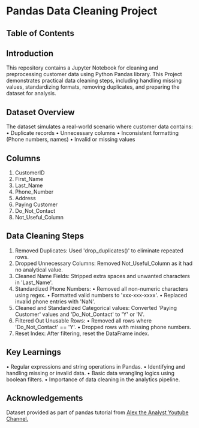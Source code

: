 # Pandas Data Cleaning Project
## Table of Contents

## Introduction
This repository contains a Jupyter Notebook for cleaning and preprocessing customer data using Python Pandas library. This Project demonstrates practical data cleaning steps, including handling missing values, standardizing formats, removing duplicates, and preparing the dataset for analysis. 

## Dataset Overview
The dataset simulates a real-world scenario where customer data contains:
• Duplicate records
• Unnecessary columns
• Inconsistent formatting (Phone numbers, names) 
• Invalid or missing values

## Columns
1. CustomerID
2. First_Name
3. Last_Name
4. Phone_Number
5. Address
6. Paying Customer
7. Do_Not_Contact
8. Not_Useful_Column

## Data Cleaning Steps
1. Removed Duplicates: Used 'drop_duplicates()' to eliminate repeated rows.
2. Dropped Unnecessary Columns: Removed Not_Useful_Column as it had no analytical value.
3. Cleaned Name Fields: Stripped extra spaces and unwanted characters in 'Last_Name'.
4. Standardized Phone Numbers:
   • Removed all non-numeric characters using regex.
   • Formatted valid numbers to 'xxx-xxx-xxxx'.
   • Replaced invalid phone entries with 'NaN'.
5. Cleaned and Standardized Categorical values: Converted 'Paying Customer' values and 'Do_Not_Contact' to 'Y' or 'N'.
6. Filtered Out Unusable Rows:
   • Removed all rows where 'Do_Not_Contact' == 'Y'.
   • Dropped rows with missing phone numbers.
7. Reset Index: After filtering, reset the DataFrame index.

## Key Learnings
• Regular expressions and string operations in Pandas.
• Identifying and handling missing or invalid data.
• Basic data wrangling logics using boolean filters.
• Importance of data cleaning in the analytics pipeline. 

## Acknowledgements
Dataset provided as part of pandas tutorial from [Alex the Analyst Youtube Channel.](https://www.youtube.com/watch?v=bDhvCp3_lYw)
